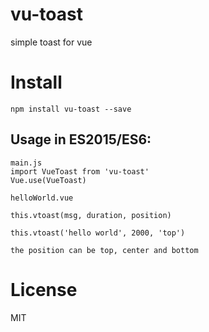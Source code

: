 # vu-toast

simple toast for vue

# Install

```
npm install vu-toast --save
```


## Usage in ES2015/ES6:

```
main.js
import VueToast from 'vu-toast'
Vue.use(VueToast)
```

```
helloWorld.vue

this.vtoast(msg, duration, position)

this.vtoast('hello world', 2000, 'top')

the position can be top, center and bottom

```

# License

MIT
